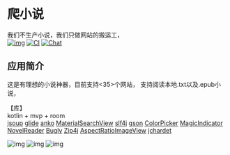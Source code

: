 # 爬小说
我们不生产小说，我们只做网站的搬运工，  
[![img](https://img.shields.io/github/release/AoEiuV020/PaNovel.svg)](https://github.com/AoEiuV020/PaNovel/releases)
[![CI](https://github.com/AoEiuV020/PaNovel/workflows/Android%20CI/badge.svg)](https://github.com/AoEiuV020/PaNovel/actions)
[![Chat](https://img.shields.io/badge/Telegram-Chat-blue.svg?logo=telegram)](https://t.me/PaNovelGroup)

## 应用简介
这是有理想的小说神器，目前支持<35>个网站，
支持阅读本地.txt以及.epub小说，

【库】  
kotlin + mvp + room  
[jsoup](https://github.com/jhy/jsoup)
[glide](https://github.com/bumptech/glide)
[anko](https://github.com/Kotlin/anko)
[MaterialSearchView](https://github.com/MiguelCatalan/MaterialSearchView)
[slf4j](https://github.com/qos-ch/slf4j)
[gson](https://github.com/google/gson)
[ColorPicker](https://github.com/QuadFlask/colorpicker)
[MagicIndicator](https://github.com/hackware1993/MagicIndicator)
[NovelReader](https://github.com/newbiechen1024/NovelReader)
[Bugly](https://github.com/BuglyDevTeam/Bugly-Android)
[Zip4j](https://mvnrepository.com/artifact/net.lingala.zip4j/zip4j)
[AspectRatioImageView](https://github.com/santalu/aspect-ratio-imageview)
[jchardet](http://jchardet.sourceforge.net/index.html)

![img](screenshots/text.jpg)
![img](screenshots/epub.jpg)
![img](screenshots/bookshelf.jpg)
